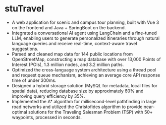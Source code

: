 # stuTravel

- A web application for scenic and campus tour planning, built with Vue 3 on the frontend and Java + SpringBoot on the backend.
- Integrated a conversational AI agent using LangChain and a fine-tuned LLM, enabling users to generate personalized itineraries through natural language queries and receive real-time, context-aware travel suggestions.
- Parsed and cleaned map data for 144 public locations from OpenStreetMap, constructing a map database with over 13,000 Points of Interest (POIs), 1.3 million nodes, and 3.2 million paths.
- Optimized the cross-language system architecture using a thread pool and request queue mechanism, achieving an average core API response time of under 300ms.
- Designed a hybrid storage solution (MySQL for metadata, local files for spatial data), reducing database size by approximately 60% and improving query efficiency by 35%.
- Implemented the A* algorithm for millisecond-level pathfinding in large road networks and utilized the Christofides algorithm to provide near-optimal solutions for the Traveling Salesman Problem (TSP) with 50+ waypoints, processed in seconds.
